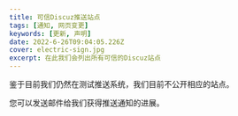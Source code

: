 ```yaml
---
title: 可信Discuz推送站点
tags: [通知, 网页变更]
keywords: [更新, 声明]
date: 2022-6-26T09:04:05.226Z
cover: electric-sign.jpg
excerpt: 在此我们会列出所有可信的Discuz站点
---
```


鉴于目前我们仍然在测试推送系统，我们目前不公开相应的站点。

您可以发送邮件给我们获得推送通知的进展。